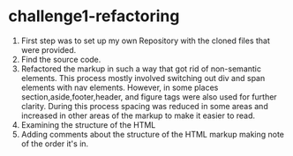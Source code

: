 # challenge1-refactoring
1. First step was to set up my own Repository with the cloned files that were provided. 
2. Find the source code.
3. Refactored the markup in such a way that got rid of non-semantic elements. This process mostly involved switching out div and span elements with nav elements. However, in some places section,aside,footer,header, and figure tags were also used for further clarity. During this process spacing was reduced in some areas and increased in other areas of the markup to make it easier to read.
4. Examining the structure of the HTML 
5. Adding comments about the structure of the HTML markup making note of the order it's in.